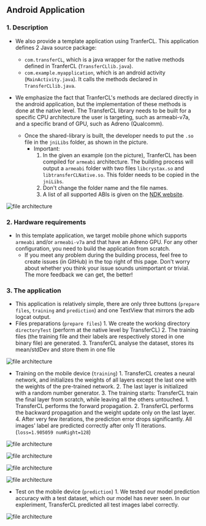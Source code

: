 ## Android Application

### 1. Description

* We also provide a template application using TranferCL. This application defines 2 Java source package:
    * ```com.transferCL```, which is a java wrapper for the native methods defined in TranferCL (```TransferCLlib.java```).
    * ```com.example.myapplication```, which is an android activity (```MainActivity.java```). It calls the methods declared in ```TransferCLlib.java```.

* We emphasize the fact that TranferCL's methods are declared directly in the android application, but the implementation of these methods is done at the native level. The TransferCL library needs to be built for a specific CPU architecture the user is targeting, such as armeabi-v7a,  and a specific brand of GPU, such as Adreno (Qualcomm).
    * Once the shared-library is built, the developer needs to put the ```.so``` file in the ```jniLibs``` folder, as shown in the picture.
        * Important: 
            1. In the given an example (on the picture), TranferCL has been compiled for ```armeabi``` architecture. The building process will output a ```armeabi``` folder with two files ```libcrystax.so``` and ```libtransferCLNative.so```. This folder needs to be copied in the ```jniLibs```.
            2. Don't change the folder name and the file names.
            3. A list of all supported ABIs is given on the [NDK website](https://developer.android.com/ndk/guides/abis.html). 
    
    
![file architecture](/image/jniLibs.PNG?raw=true)

### 2. Hardware requirements

* In this template application, we target mobile phone which supports ```armeabi``` and/or ```armeabi-v7a``` and that have an Adreno GPU. For any other configuration, you need to build the application from scratch.
    * If you meet any problem during the building process, feel free to create issues (in GitHub) in the top right of this page. Don't worry about whether you think your issue sounds unimportant or trivial. The more feedback we can get, the better!
    
### 3. The application

* This application is relatively simple, there are only three buttons (```prepare files```, ```training``` and ```prediction```) and one TextView that mirrors the adb logcat output.
* Files preparations (```prepare files```)
        1. We create the working directory ```directoryTest``` (perform at the native level by TransferCL)
        2. The training files (the training file and their labels are respectively stored in one binary file) are generated.
        3. TransferCL analyse the dataset, stores its mean/stdDev and store them in one file

![file architecture](/image/filePreparation.png?raw=true)    
        
* Training on the mobile device (```training```)
        1. TransferCL creates a neural network, and initializes the weights of all layers except the last one with the weights of the pre-trained network. 
        2. The last layer is initialized with a random number generator.
        3. The training starts: TransferCL train the final layer from scratch, while leaving all the others untouched.
            1. TransferCL performs the forward propagation.
            2. TransferCL performs the backward propagation and the weight update only on the last layer.
        4. After very few iterations, the prediction error drops significantly. All images' label are predicted correctly after only 11 iterations. (```loss=1.905059 numRight=128```)
        
![file architecture](/image/training1.png?raw=true)        
    
![file architecture](/image/training2.png?raw=true)        

![file architecture](/image/training3.png?raw=true)        

![file architecture](/image/training4.png?raw=true)        
        
* Test on the mobile device (```prediction```)
        1. We tested our model prediction accuracy with a test dataset, which our model has never seen. In our expleriment, TransferCL predicted all test images label correctly.
		
![file architecture](/image/prediction.png?raw=true)        